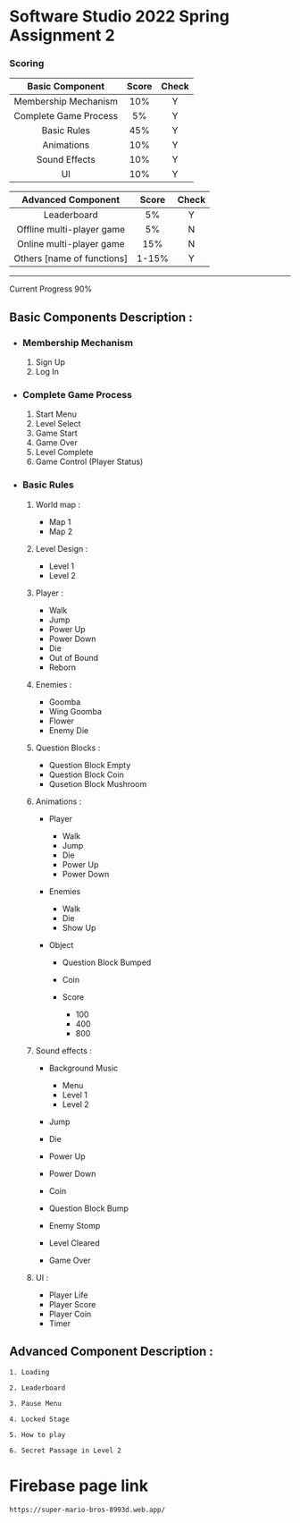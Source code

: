 # Software Studio 2022 Spring Assignment 2

### Scoring

|**Basic Component**|**Score**|**Check**|
|:-:|:-:|:-:|
|Membership Mechanism|10%|Y|
|Complete Game Process|5%|Y|
|Basic Rules|45%|Y|
|Animations|10%|Y|
|Sound Effects|10%|Y|
|UI|10%|Y|

|**Advanced Component**|**Score**|**Check**|
|:-:|:-:|:-:|
|Leaderboard|5%|Y|
|Offline multi-player game|5%|N|
|Online multi-player game|15%|N|
|Others [name of functions]|1-15%|Y|

---

Current Progress 90%

## **Basic Components Description** : 

* ### **Membership Mechanism**

    1.  Sign Up
    2.  Log In

* ### **Complete Game Process**

    1.  Start Menu
    2.  Level Select
    3.  Game Start
    4.  Game Over
    5.  Level Complete
    5.  Game Control (Player Status)

* ### **Basic Rules**

    1.  World map :

        *   Map 1
        *   Map 2
    
    2.  Level Design :

        *  Level 1
        *  Level 2

    3. Player :

        *   Walk
        *   Jump
        *   Power Up
        *   Power Down
        *   Die
        *   Out of Bound
        *   Reborn

    3. Enemies :

        *   Goomba
        *   Wing Goomba
        *   Flower
        *   Enemy Die

    4. Question Blocks :

        *   Question Block Empty
        *   Question Block Coin
        *   Qusetion Block Mushroom

    5. Animations :

        *  Player

            *   Walk
            *   Jump
            *   Die
            *   Power Up
            *   Power Down

        *  Enemies

            *   Walk
            *   Die
            *   Show Up

        *   Object

            *   Question Block Bumped
            *   Coin
            *   Score

                *   100
                *   400
                *   800

    6. Sound effects :

        *   Background Music 

            *   Menu
            *   Level 1
            *   Level 2

        *   Jump
        *   Die
        *   Power Up
        *   Power Down
        *   Coin
        *   Question Block Bump
        *   Enemy Stomp
        *   Level Cleared
        *   Game Over

    7. UI :

        *   Player Life
        *   Player Score 
        *   Player Coin
        *   Timer

## Advanced Component Description :

    1. Loading

    2. Leaderboard

    3. Pause Menu

    4. Locked Stage

    5. How to play

    6. Secret Passage in Level 2
    

# Firebase page link

    https://super-mario-bros-8993d.web.app/
